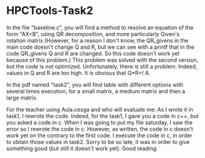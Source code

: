 # HPCTools-Task2

In the file "baseline.c", you will find a method to resolve an equation of the form "AX=B", using QR decomposition, and more particularly Given's rotation matrix.(However, for a reason I don't know, the QR_givens in the main code doesn't change Q and R, but we can see with a printf that in the code QR_givens Q and R are changed. So this code doesn't work yet because of this problem.) This problem was solved with the second version, but the code is not optimized. Unfortunately, there is still a problem. Indeed, values in Q and R are too high. It is obvious that Q*R=! A. 

In the pdf named "task2", you will find table with different options with several times execution, for a small matrix, a medium matrix and then a large matrix.

For the teacher using Aula.cesga and who will evaluate me: As I wrote it in task1, I rewrote the code. Indeed, for the task1, I gave you a code in c++, but you asked a code in c. When I was going to put my file saturday, I saw the error so I rewrote the code in c. However, as written, the code in c doesn't work yet on the contrary to the first code. I execute the code in c, in order to obtain those values in task2. Sorry to be so late, it was in order to give something good (but still it doesn't work yet).
Good reading.
